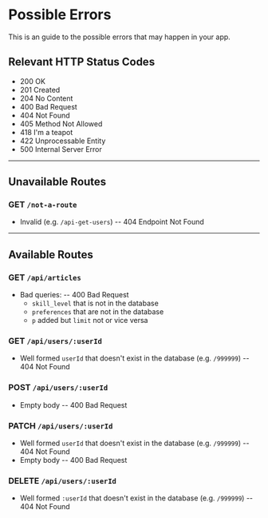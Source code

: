 # Possible Errors

This is an guide to the possible errors that may happen in your app.

## Relevant HTTP Status Codes

- 200 OK
- 201 Created
- 204 No Content
- 400 Bad Request
- 404 Not Found
- 405 Method Not Allowed
- 418 I'm a teapot
- 422 Unprocessable Entity
- 500 Internal Server Error

---

## Unavailable Routes

### GET `/not-a-route`

- Invalid (e.g. `/api-get-users`) -- 404 Endpoint Not Found

---

## Available Routes

### GET `/api/articles`

- Bad queries: -- 400 Bad Request
  - `skill_level` that is not in the database
  - `preferences` that are not in the database
  - `p` added but `limit` not or vice versa

### GET `/api/users/:userId`

- Well formed `userId` that doesn't exist in the database (e.g. `/999999`) -- 404 Not Found

### POST `/api/users/:userId`

- Empty body -- 400 Bad Request

### PATCH `/api/users/:userId`

- Well formed `userId` that doesn't exist in the database (e.g. `/999999`) -- 404 Not Found
- Empty body -- 400 Bad Request

### DELETE `/api/users/:userId`

- Well formed `:userId` that doesn't exist in the database (e.g. `/999999`) -- 404 Not Found